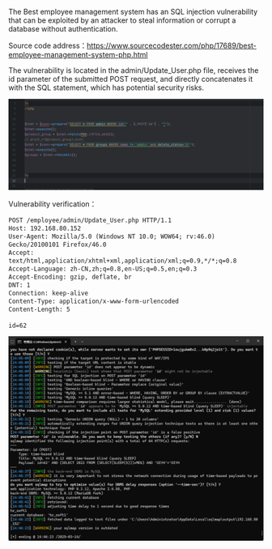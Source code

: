 

The Best employee management system has an SQL injection vulnerability that can be exploited by an attacker to steal information or corrupt a database without authentication.





Source code address：https://www.sourcecodester.com/php/17689/best-employee-management-system-php.html



The vulnerability is located in the admin/Update_User.php file, receives the id parameter of the submitted POST request, and directly concatenates it with the SQL statement, which has potential security risks.

![image-20250314145457533](images/image-20250314145457533.png)



Vulnerability verification：

```
POST /employee/admin/Update_User.php HTTP/1.1
Host: 192.168.80.152
User-Agent: Mozilla/5.0 (Windows NT 10.0; WOW64; rv:46.0) Gecko/20100101 Firefox/46.0
Accept: text/html,application/xhtml+xml,application/xml;q=0.9,*/*;q=0.8
Accept-Language: zh-CN,zh;q=0.8,en-US;q=0.5,en;q=0.3
Accept-Encoding: gzip, deflate, br
DNT: 1
Connection: keep-alive
Content-Type: application/x-www-form-urlencoded
Content-Length: 5

id=62
```

![image-20250314144747244](images/image-20250314144747244.png)





































